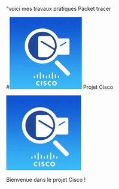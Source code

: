 "voici mes travaux pratiques Packet tracer

#![Logo Projet Cisco](cisco.jpg)
        Projet Cisco

<img src="cisco.jpg" alt="Logo Projet Cisco" width="200">

  Bienvenue dans le projet Cisco !
